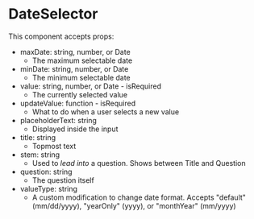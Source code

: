 # DateSelector

This component accepts props:

- maxDate: string, number, or Date
  - The maximum selectable date
- minDate: string, number, or Date
  - The minimum selectable date
- value: string, number, or Date - isRequired
  - The currently selected value
- updateValue: function - isRequired
  - What to do when a user selects a new value
- placeholderText: string
  - Displayed inside the input
- title: string
  - Topmost text
- stem: string
  - Used to _lead into_ a question. Shows between Title and Question
- question: string
  - The question itself
- valueType: string
  - A custom modification to change date format. Accepts "default" (mm/dd/yyyy), "yearOnly" (yyyy), or "monthYear" (mm/yyyy)
